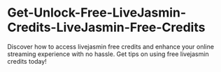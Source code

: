 # Get-Unlock-Free-LiveJasmin-Credits-LiveJasmin-Free-Credits
Discover how to access livejasmin free credits and enhance your online streaming experience with no hassle. Get tips on using free livejasmin credits today!
